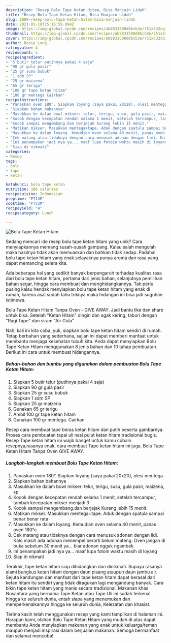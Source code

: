 ```yaml
---
description: "Resep Bolu Tape Ketan Hitam, Bisa Manjain Lidah"
title: "Resep Bolu Tape Ketan Hitam, Bisa Manjain Lidah"
slug: 1889-resep-bolu-tape-ketan-hitam-bisa-manjain-lidah
date: 2021-01-18T15:16:59.094Z
image: https://img-global.cpcdn.com/recipes/ab8831500d8bcb3e/751x532cq70/bolu-tape-ketan-hitam-foto-resep-utama.jpg
thumbnail: https://img-global.cpcdn.com/recipes/ab8831500d8bcb3e/751x532cq70/bolu-tape-ketan-hitam-foto-resep-utama.jpg
cover: https://img-global.cpcdn.com/recipes/ab8831500d8bcb3e/751x532cq70/bolu-tape-ketan-hitam-foto-resep-utama.jpg
author: Rosie Long
ratingvalue: 4
reviewcount: 5
recipeingredient:
- "5 butir telur putihnya pakai 4 saja"
- "90 gr gula pasir"
- "25 gr susu bubuk"
- "1 sdm SP"
- "25 gr maizena"
- "65 gr terigu"
- "100 gr tape ketan hitam"
- "100 gr mentega Cairkan"
recipeinstructions:
- "Panaskan oven 180°. Siapkan loyang (saya pakai 20x20), olesi mentega."
- "Siapkan bahan bahannya"
- "Masukkan ke dalam bowl mikser: telur, terigu, susu, gula pasir, maizena, sp"
- "Kocok dengan kecepatan rendah selama 1 menit, setelah tercampur, tambah kecepatan mikser menjadi 3"
- "Kocok sampai mengembang.dan berjejak Kurang lebih 15 menit."
- "Matikan mikser. Masukkan mentega+tape. Aduk dengan spatula sampai benar benar rata"
- "Masukkan ke dalam loyang. Kemudian oven selama 40 menit, panas oven 180°c"
- "Cek matang atau tidaknya dengan cara menusuk adonan dengan lidi. Kalo masih ada adonan menempel berarti belum mateng. Oven jangan di buka sebelum 30 menit ya... biar adonan nggak ngambek."
- "Ini penampakan jadi nya ya... maaf lupa fotoin waktu masih di loyang"
- "Siap di nikmati"
categories:
- Resep
tags:
- bolu
- tape
- ketan

katakunci: bolu tape ketan 
nutrition: 186 calories
recipecuisine: Indonesian
preptime: "PT13M"
cooktime: "PT52M"
recipeyield: "4"
recipecategory: Lunch

---
```



![Bolu Tape Ketan Hitam](https://img-global.cpcdn.com/recipes/ab8831500d8bcb3e/751x532cq70/bolu-tape-ketan-hitam-foto-resep-utama.jpg)

Sedang mencari ide resep bolu tape ketan hitam yang unik? Cara menyiapkannya memang susah-susah gampang. Kalau salah mengolah maka hasilnya tidak akan memuaskan dan bahkan tidak sedap. Padahal bolu tape ketan hitam yang enak selayaknya punya aroma dan rasa yang dapat memancing selera kita.

Ada beberapa hal yang sedikit banyak berpengaruh terhadap kualitas rasa dari bolu tape ketan hitam, pertama dari jenis bahan, selanjutnya pemilihan bahan segar, hingga cara membuat dan menghidangkannya. Tak perlu pusing kalau hendak menyiapkan bolu tape ketan hitam yang enak di rumah, karena asal sudah tahu triknya maka hidangan ini bisa jadi suguhan istimewa.

Bolu Tape Ketan Hitam Tanpa Oven - GIVE AWAY. Jadi bantu like dan share untuk bisa. Setelah &#34;Ketan Hitam&#34; dingin dan agak kering, taburi dengan &#34;Ragi Tape&#34; dan siram &#34;Air Gula&#34;.


Nah, kali ini kita coba, yuk, siapkan bolu tape ketan hitam sendiri di rumah. Tetap berbahan yang sederhana, sajian ini dapat memberi manfaat untuk membantu menjaga kesehatan tubuh kita. Anda dapat menyiapkan Bolu Tape Ketan Hitam menggunakan 8 jenis bahan dan 10 tahap pembuatan. Berikut ini cara untuk membuat hidangannya.

<!--inarticleads1-->

##### Bahan-bahan dan bumbu yang digunakan dalam pembuatan Bolu Tape Ketan Hitam:

1. Siapkan 5 butir telur (putihnya pakai 4 saja)
1. Siapkan 90 gr gula pasir
1. Siapkan 25 gr susu bubuk
1. Siapkan 1 sdm SP
1. Siapkan 25 gr maizena
1. Gunakan 65 gr terigu
1. Ambil 100 gr tape ketan hitam
1. Gunakan 100 gr mentega. Cairkan


Resep cara membuat tape beras ketan hitam dan putih beserta gambarnya. Proses cara pembuatan tapai uli nasi pulut ketan hitam tradisional bugis. Resep Tape ketan hitam ini wajib banget untuk kamu cobain resepnya,rasanya enak, cara membuat Tape ketan hitam ini juga. Bolu Tape Ketan Hitam Tanpa Oven GIVE AWAY. 

<!--inarticleads2-->

##### Langkah-langkah membuat Bolu Tape Ketan Hitam:

1. Panaskan oven 180°. Siapkan loyang (saya pakai 20x20), olesi mentega.
1. Siapkan bahan bahannya
1. Masukkan ke dalam bowl mikser: telur, terigu, susu, gula pasir, maizena, sp
1. Kocok dengan kecepatan rendah selama 1 menit, setelah tercampur, tambah kecepatan mikser menjadi 3
1. Kocok sampai mengembang.dan berjejak Kurang lebih 15 menit.
1. Matikan mikser. Masukkan mentega+tape. Aduk dengan spatula sampai benar benar rata
1. Masukkan ke dalam loyang. Kemudian oven selama 40 menit, panas oven 180°c
1. Cek matang atau tidaknya dengan cara menusuk adonan dengan lidi. Kalo masih ada adonan menempel berarti belum mateng. Oven jangan di buka sebelum 30 menit ya... biar adonan nggak ngambek.
1. Ini penampakan jadi nya ya... maaf lupa fotoin waktu masih di loyang
1. Siap di nikmati


Terakhir, tape ketan hitam siap dihidangkan dan dinikmati. Supaya rasanya alami bungkus ketan hitam dengan daun pisang ataupun daun jambu air. Sejuta kandungan dan manfaat dari tape ketan hitam dapat berasal dari ketan hitam itu sendiri yang tidak diragukan lagi mengandung banyak. Cara bikin tape ketan hitam yang manis secara tradisional. Makanan khas Nusantara yang bernama Tape Ketan atau Tape Uli ini sudah terkenal hingga ke seluruh dunia, entah siapa yang menemukan dan memperkenalkannya hingga ke seluruh dunia, Kelezatan dan khasiat. 

Terima kasih telah menggunakan resep yang kami tampilkan di halaman ini. Harapan kami, olahan Bolu Tape Ketan Hitam yang mudah di atas dapat membantu Anda menyiapkan makanan yang enak untuk keluarga/teman maupun menjadi inspirasi dalam berjualan makanan. Semoga bermanfaat dan selamat mencoba!
